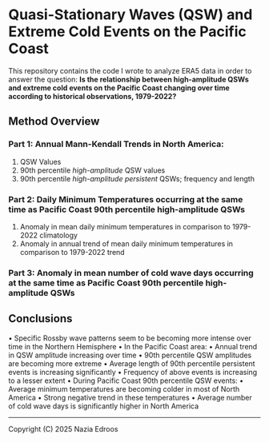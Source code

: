 # Quasi-Stationary Waves (QSW) and Extreme Cold Events on the Pacific Coast

This repository contains the code I wrote to analyze ERA5 data in order to answer the question: **Is the relationship between high-amplitude QSWs and extreme cold events on the Pacific Coast changing over time according to historical observations, 1979-2022?**

## Method Overview
### Part 1: Annual Mann-Kendall Trends in North America:
 1. QSW Values
 2. 90th percentile *high-amplitude* QSW values
 3. 90th percentile *high-amplitude persistent* QSWs; frequency and length

### Part 2: Daily Minimum Temperatures occurring at the same time as Pacific Coast 90th percentile high-amplitude QSWs
 1. Anomaly in mean daily minimum temperatures in comparison to 1979-2022 climatology
 2. Anomaly in annual trend of mean daily minimum temperatures in comparison to 1979-2022 trend

### Part 3: Anomaly in mean number of cold wave days occurring at the same time as Pacific Coast 90th percentile high-amplitude QSWs

## Conclusions
• Specific Rossby wave patterns seem to be becoming more intense over time in the Northern Hemisphere
• In the Pacific Coast area:
  • Annual trend in QSW amplitude increasing over time
  • 90th percentile QSW amplitudes are becoming more extreme
  • Average length of 90th percentile persistent events is increasing significantly
  • Frequency of above events is increasing to a lesser extent
• During Pacific Coast 90th percentile QSW events:
  • Average minimum temperatures are becoming colder in most of North America
  • Strong negative trend in these temperatures
  • Average number of cold wave days is significantly higher in North America

---

Copyright (C) 2025 Nazia Edroos
